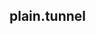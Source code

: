 <!-- This file is compiled from plain-tunnel/plain/tunnel/README.md. Do not edit this file directly. -->

## plain.tunnel
